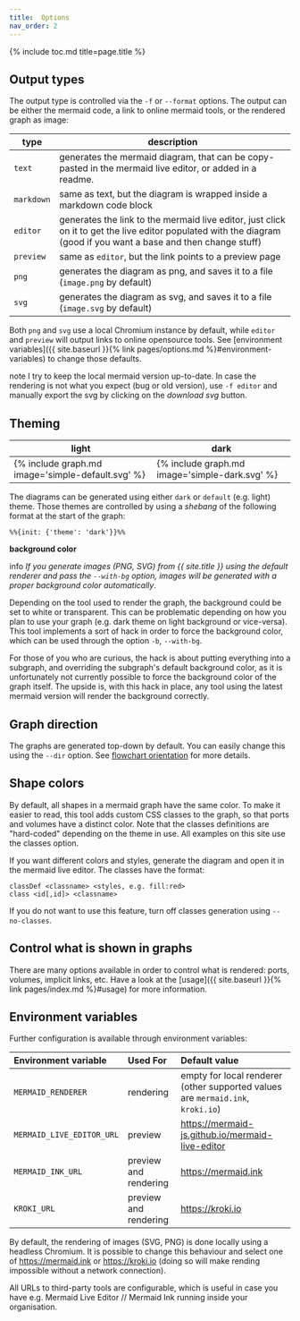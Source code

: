 ```yaml
---
title:  Options
nav_order: 2
---
```


{% include toc.md title=page.title %}

## Output types

The output type is controlled via the `-f` or `--format` options.
The output can be either the mermaid code, a link to online mermaid tools, or the rendered graph as image:

| type | description |
| ---- | ----------- |
| `text` | generates the mermaid diagram, that can be copy-pasted in the mermaid live editor, or added in a readme. |
| `markdown` | same as text, but the diagram is wrapped inside a markdown code block |
| `editor` | generates the link to the mermaid live editor, just click on it to get the live editor populated with the diagram (good if you want a base and then change stuff) |
| `preview` | same as `editor`, but the link points to a preview page |
| `png` | generates the diagram as png, and saves it to a file (`image.png` by default) |
| `svg` | generates the diagram as svg, and saves it to a file (`image.svg` by default) |

Both `png` and `svg` use a local Chromium instance by default, while `editor` and `preview` will output links to
online opensource tools. See [environment variables]({{ site.baseurl }}{% link pages/options.md %}#environment-variables) to change
those defaults.

<span class="label label-yellow">note</span> I try to keep the local mermaid version up-to-date.
In case the rendering is not what you expect (bug or old version),
use `-f editor` and manually export the svg by clicking on the *download svg* button.

## Theming


| light | dark |
| ----- | ---- |
| {% include graph.md image='simple-default.svg' %} | {% include graph.md image='simple-dark.svg' %} |

The diagrams can be generated using either `dark` or `default` (e.g. light) theme.
Those themes are controlled by using a *shebang* of the following format at the start of the graph:
```text
%%{init: {'theme': 'dark'}}%%
```

**background color**

<span class="label label-blue">info</span>
*If you generate images (PNG, SVG) from {{ site.title }} using the default renderer and pass the `--with-bg` option,
images will be generated with a proper background color automatically*.

Depending on the tool used to render the graph, the background could be set to white or transparent.
This can be problematic depending on how you plan to use your graph (e.g. dark theme on light background or vice-versa).
This tool implements a sort of hack in order to force the background color, which can be used through the option `-b`, `--with-bg`.

For those of you who are curious, the hack is about putting everything into a subgraph, and overriding the subgraph's default background
color, as it is unfortunately not currently possible to force the background color of the graph itself.
The upside is, with this hack in place, any tool using the latest mermaid version will render the background correctly.

## Graph direction

The graphs are generated top-down by default. You can easily change this using the `--dir` option.
See [flowchart orientation](https://mermaid-js.github.io/mermaid/#/flowchart?id=flowchart-orientation) for more details.

## Shape colors

By default, all shapes in a mermaid graph have the same color. To make it easier to read, this tool adds custom CSS classes to the graph,
so that ports and volumes have a distinct color. Note that the classes definitions are "hard-coded" depending on the theme in use.
All examples on this site use the classes option.

If you want different colors and styles, generate the diagram and open it in the mermaid live editor. The classes have the format:
```text
classDef <classname> <styles, e.g. fill:red>
class <id[,id]> <classname>
```

If you do not want to use this feature, turn off classes generation using `--no-classes`.

## Control what is shown in graphs

There are many options available in order to control what is rendered: ports, volumes, implicit links, etc.
Have a look at the [usage]({{ site.baseurl }}{% link pages/index.md %}#usage) for more information.

## Environment variables

Further configuration is available through environment variables:

| Environment variable      | Used For              | Default value |
| :-------------------------| :-------------------- | :------------ |
| `MERMAID_RENDERER`        | rendering             | empty for local renderer (other supported values are `mermaid.ink`, `kroki.io`)  |
| `MERMAID_LIVE_EDITOR_URL` | preview               | <https://mermaid-js.github.io/mermaid-live-editor> |
| `MERMAID_INK_URL`         | preview and rendering | <https://mermaid.ink> |
| `KROKI_URL`               | preview and rendering | <https://kroki.io> |

By default, the rendering of images (SVG, PNG) is done locally using a headless Chromium.
It is possible to change this behaviour and select one of <https://mermaid.ink> or <https://kroki.io>
(doing so will make rending impossible without a network connection). 

All URLs to third-party tools are configurable, which is useful in case you have e.g.
Mermaid Live Editor // Mermaid Ink running inside your organisation.